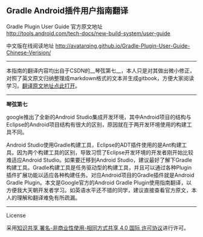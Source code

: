 Gradle Android插件用户指南翻译
---

Gradle Plugin User Guide 官方原文地址  
http://tools.android.com/tech-docs/new-build-system/user-guide

中文版在线阅读地址
http://avatarqing.github.io/Gradle-Plugin-User-Guide-Chinese-Verision/

---

本指南的翻译内容均出自于CSDN的__琴弦第七__，本人只是对其做出微小修正，对照了英文原文归纳整理成markdown格式的文本并生成gitbook，方便大家阅读学习。[翻译原文地址点此打开](http://blog.csdn.net/qinxiandiqi/article/category/2394347)。

---

__琴弦第七__

google推出了全新的Android Studio集成开发环境，其中Android项目的结构与Eclipse的Android项目结构有很大的区别，原因就在于两开发环境使用的构建工具不同。

Android Studio使用Gradle构建工具，Eclipse的ADT插件使用的是Ant构建工具。因为两个构建工具的区别，导致习惯了Eclipse开发环境的开发者刚开始比较难适应Android Studio。如果要迁移到Android Studio，建议最好了解下Gradle构建工具。Gradle构建工具是任务驱动型的构建工具，并且可以通过各种Plugin插件扩展功能以适应各种构建任务。对应Android项目的Gradle插件就是Android Gradle Plugin。本文是Google官方的Android Gradle Plugin使用指南翻译，以方便我大天朝开发者学习。如英语水平还不错的同学，建议直接查看官方原文，本人的理解和翻译难免有所疏漏。

---

License

采用[知识共享 署名-非商业性使用-相同方式共享 4.0 国际 许可协议](http://creativecommons.org/licenses/by-nc-sa/4.0/)进行许可。
